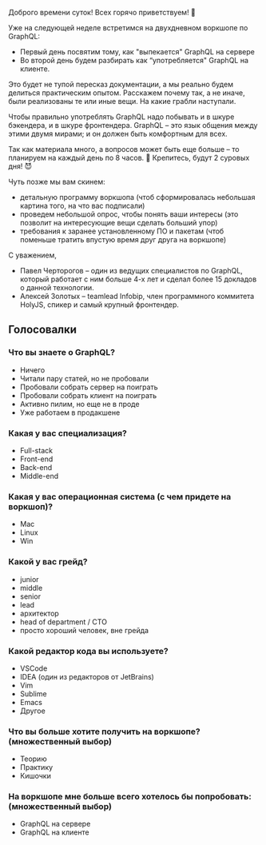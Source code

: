 Доброго времени суток! Всех горячо приветствуем! 👋

Уже на следующей неделе встретимся на двухдневном воркшопе по GraphQL:
- Первый день посвятим тому, как "выпекается" GraphQL на сервере
- Во второй день будем разбирать как “употребляется" GraphQL на клиенте.

Это будет не тупой пересказ документации, а мы реально будем делиться практическим опытом. Расскажем почему так, а не иначе, были реализованы те или иные вещи. На какие грабли наступали.

Чтобы правильно употреблять GraphQL надо побывать и в шкуре бэкендера, и в шкуре фронтендера. GraphQL – это язык общения между этими двумя мирами; и он должен быть комфортным для всех.

Так как материала много, а вопросов может быть еще больше – то планируем на каждый день по 8 часов. 🤯 Крепитесь, будут 2 суровых дня! 😈

Чуть позже мы вам скинем:
- детальную программу воркшопа (чтоб сформировалась небольшая картина того, на что вас подписали)
- проведем небольшой опрос, чтобы понять ваши интересы (это позволит на интересующие вещи сделать больший упор)
- требования к заранее установленному ПО и пакетам (чтоб поменьше тратить впустую время друг друга на воркшопе)

С уважением,
- Павел Черторогов – один из ведущих специалистов по GraphQL, который работает с ним больше 4-х лет и сделал более 15 докладов о данной технологии.
- Алексей Золотых – teamlead Infobip, член программного коммитета HolyJS, спикер и самый крупный фронтендер.

## Голосовалки

### Что вы знаете о GraphQL?
- Ничего
- Читали пару статей, но не пробовали
- Пробовали собрать сервер на поиграть
- Пробовали собрать клиент на поиграть
- Активно пилим, но еще не в проде
- Уже работаем в продакшене

### Какая у вас специализация?
- Full-stack
- Front-end
- Back-end
- Middle-end

### Какая у вас операционная система (с чем придете на воркшоп)?
- Mac
- Linux
- Win

### Какой у вас грейд?
- junior
- middle
- senior
- lead
- архитектор
- head of department / CTO
- просто хороший человек, вне грейда

### Какой редактор кода вы используете?
- VSCode
- IDEA (один из редакторов от JetBrains)
- Vim
- Sublime
- Emacs
- Другое

### Что вы больше хотите получить на воркшопе? (множественный выбор)
- Теорию
- Практику
- Кишочки

### На воркшопе мне больше всего хотелось бы попробовать: (множественный выбор)
- GraphQL на сервере
- GraphQL на клиенте
